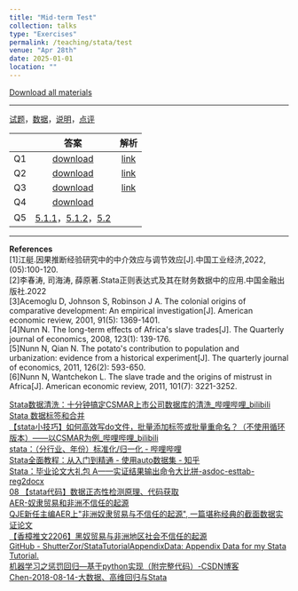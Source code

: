 ```yaml
---
title: "Mid-term Test"
collection: talks
type: "Exercises"
permalink: /teaching/stata/test
venue: "Apr 28th"
date: 2025-01-01
location: ""
---
```


[Download all materials](http://xishanyu2.github.io/files/test_all.rar)

---


[试题](http://xishanyu2.github.io/files/test-images.pdf)，[数据](http://xishanyu2.github.io/files/data.rar)，[说明](http://xishanyu2.github.io/files/readme.md)，[点评](http://xishanyu2.github.io/files/期中测试考情分析及重点讲解与练习.pdf)

|     |                                                                                     答案                                                                                      |    解析    |
| :-: | :-: | :-: |
| Q1  |                                                           [download](http://xishanyu2.github.io/files/Q1_ans.do)                                                            | [link](https://www.bilibili.com/video/BV18ELmz6EVF/?spm_id_from=333.999.0.0) |
| Q2  |                                                           [download](http://xishanyu2.github.io/files/Q2_ans.do)                                                            | [link](https://www.bilibili.com/video/BV1uELmz6EYq/?spm_id_from=333.999.0.0) |
| Q3  |                                                           [download](http://xishanyu2.github.io/files/Q3_ans.do)                                                            | [link](https://www.bilibili.com/video/BV1UHLmzqEPE/?spm_id_from=333.999.0.0) |
| Q4  |                                                           [download](http://xishanyu2.github.io/files/Q4_ans.do)                                                            |          |
| Q5  | [5.1.1](https://zzbds.oss-cn-hangzhou.aliyuncs.com/程序4-1.do)，[5.1.2](https://zzbds.oss-cn-hangzhou.aliyuncs.com/程序4-2.do)，[5.2](http://xishanyu2.github.io/files/Q5.2_ans.do)           |          |

---

**References**  
[1]江艇.因果推断经验研究中的中介效应与调节效应[J].中国工业经济,2022,(05):100-120.  
[2]李春涛, 司海涛, 薛原著.Stata正则表达式及其在财务数据中的应用.中国金融出版社.2022  
[3]Acemoglu D, Johnson S, Robinson J A. The colonial origins of comparative development: An empirical investigation[J]. American economic review, 2001, 91(5): 1369-1401.  
[4]Nunn N. The long-term effects of Africa's slave trades[J]. The Quarterly journal of economics, 2008, 123(1): 139-176.  
[5]Nunn N, Qian N. The potato's contribution to population and urbanization: evidence from a historical experiment[J]. The quarterly journal of economics, 2011, 126(2): 593-650.  
[6]Nunn N, Wantchekon L. The slave trade and the origins of mistrust in Africa[J]. American economic review, 2011, 101(7): 3221-3252.

[Stata数据清洗：十分钟搞定CSMAR上市公司数据库的清洗_哔哩哔哩_bilibili](https://www.bilibili.com/video/BV1554y1F7ZZ/?spm_id_from=333.337.search-card.all.click)  
[Stata 数据标签和合并](https://www.lianxh.cn/news/3b91400dd874e.html)  
[【stata小技巧】如何高效写do文件，批量添加标签或批量重命名？（不使用循环版本）——以CSMAR为例_哔哩哔哩_bilibili](https://www.bilibili.com/video/av689246439/)  
[stata：（分行业、年份）标准化/归一化 - 哔哩哔哩](https://www.bilibili.com/opus/592832536281704401)  
[Stata全面教程：从入门到精通 - 使用auto数据集 - 知乎](https://zhuanlan.zhihu.com/p/713526220)  
[Stata：毕业论文大礼包 A——实证结果输出命令大比拼-asdoc-esttab-reg2docx](https://www.lianxh.cn/details/261.html)  
[08 【stata代码】数据正态性检测原理、代码获取](https://mp.weixin.qq.com/s/uHRmFoPfDiMFQjF6hwhtOQ)  
[AER-奴隶贸易和非洲不信任的起源](https://mp.weixin.qq.com/s/YxpAFqnacJGPyWlr-weB_A)  
[QJE新任主编AER上"非洲奴隶贸易与不信任的起源", 一篇堪称经典的截面数据实证论文](https://mp.weixin.qq.com/s/mFgEVsix_4iy2HHQSyc77w)  
[【香樟推文2206】黑奴贸易与非洲地区社会不信任的起源](https://mp.weixin.qq.com/s/Wk5weXYJ4_wM8eyM8jO4nA)  
[GitHub - ShutterZor/StataTutorialAppendixData: Appendix Data for my Stata Tutorial.](https://github.com/ShutterZor/StataTutorialAppendixData)  
[机器学习之惩罚回归—基于python实现（附完整代码）-CSDN博客](https://blog.csdn.net/qq_45856698/article/details/130304623?ops_request_misc=%257B%2522request%255Fid%2522%253A%2522172368466216800182143519%2522%252C%2522scm%2522%253A%252220140713.130102334..%2522%257D&request_id=172368466216800182143519&biz_id=0&utm_medium=distribute.pc_search_result.none-task-blog-2~all~sobaiduend~default-2-130304623-null-null.142%5Ev100%5Epc_search_result_base2&utm_term=student-mat.csv&spm=1018.2226.3001.4187)  
[Chen-2018-08-14-大数据、高维回归与Stata](https://www.stata.com/meeting/china18/slides/china18_Chen.pdf)
